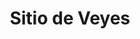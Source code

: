 ﻿---
title: "Sitio de Veyes"
permalink: periodes_81.html
layout: periode
dataInici: -396
sidebar: periodes
pares:
  - 43:
    title: "Conquista de Italia"
    dataInici: "(-396)"
    dataFi: "(-264)"

fills:
jocsPrincipals:
jocsEscenaris:
jocsEpoca:
jocsEpocaEscenaris:
---
